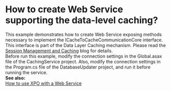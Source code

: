 # How to create Web Service supporting the data-level caching?


<p>This example demonstrates how to create Web Service exposing methods necessary to implement the ICacheToCacheCommunicationCore interface. This interface is part of the Data Layer Caching mechanism. Please read the <a href="http://community.devexpress.com/blogs/xpo/archive/2006/03/27/session-management-and-caching.aspx"><u>Session Management and Caching</u></a> blog for details.<br />
Before run this example, modify the connection settings in the Global.asax file of the CachingService project. Also, modify the connection settings in the Program.cs file of the DatabaseUpdater project, and run it before running the service.<br />
<strong>See also:</strong><br />
<a href="https://www.devexpress.com/Support/Center/p/AK3911">How to use XPO with a Web Service</a></p>

<br/>


